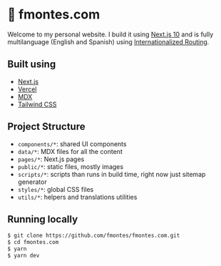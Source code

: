 # 🚀 fmontes.com

Welcome to my personal website. I build it using [Next.js 10](https://nextjs.org/) and is fully multilanguage (English and Spanish) using [Internationalized Routing](https://nextjs.org/docs/advanced-features/i18n-routing).

## Built using
- [Next.js](https://nextjs.org/)
- [Vercel](https://vercel.com/)
- [MDX](https://mdxjs.com/)
- [Tailwind CSS](https://tailwindcss.com/)

## Project Structure
- `components/*`: shared UI components
- `data/*`: MDX files for all the content
- `pages/*`: Next.js pages
- `public/*`: static files, mostly images
- `scripts/*`: scripts than runs in build time, right now just sitemap generator
- `styles/*`: global CSS files
- `utils/*`: helpers and translations utilities

## Running locally
```sh
$ git clone https://github.com/fmontes/fmontes.com.git
$ cd fmontes.com
$ yarn
$ yarn dev
```